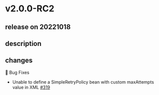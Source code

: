 # v2.0.0-RC2

## release on 20221018

## description

## changes

🐞 Bug Fixes

* Unable to define a SimpleRetryPolicy bean with custom maxAttempts value in XML <a href="https://github.com/spring-projects/spring-retry/issues/319" data-hovercard-type="issue" data-hovercard-url="/spring-projects/spring-retry/issues/319/hovercard">#319</a>


